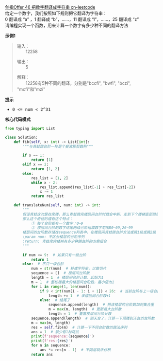 [剑指Offer 46 把数字翻译成字符串 cn-leetcode](https://leetcode.cn/problems/ba-shu-zi-fan-yi-cheng-zi-fu-chuan-lcof/)
<br>给定一个数字，我们按照如下规则把它翻译为字符串：
<br>0 翻译成 “a” ，1 翻译成 “b”，……，11 翻译成 “l”，……，25 翻译成 “z”
<br>请编程实现一个函数，用来计算一个数字有多少种不同的翻译方法

**示例1**
>输入：
> <br>&emsp;&emsp;12258
> 
>输出：
> <br>&emsp;&emsp;5
> 
>解释：
> <br>&emsp;&emsp;12258有5种不同的翻译，分别是"bccfi", "bwfi", "bczi", "mcfi"和"mzi"

**提示**
<ul>
<li><kbd>0 <= num < 2^31</kbd></li>
</ul>

**核心代码模式**

```python
from typing import List

class Solution:
    def fib(self, x: int) -> List[int]:
        """与青蛙跳台阶一样是个斐波那契数列"""
        
        if x == 1:
            return [1]
        elif x == 2:
            return [1, 2]
        else:
            res_list = [1, 2]
            while x - 2:
                res_list.append(res_list[-1] + res_list[-2])
                x -= 1
            return res_list
    
    def translateNum(self, num: int) -> int:
        """
        假设青蛙这次是在爬楼，那么青蛙跳完楼层间台阶时就会中断，走到下个楼梯底部继续跳台阶
        那么这个奇怪的楼有这个特点：
            ① 每个台阶都有一个数字：0~9
            ② 楼层间台阶的数字结尾两级台阶组成数字范围00~09,26~99
        楼层间的台阶数存储在sequence列表中，在楼层间青蛙跳台阶方法或跳1级或跳2级
        :param num: 不区分楼层的台阶序列
        :return: 青蛙爬完楼共有多少种跳台阶的方案组合
        """
        
        if num <= 9:  # 如果只有一级台阶
            return 1
        else:  # 不只一级台阶
            num = str(num)  # 转成字符串，以做切片
            sequence = []  # 楼层间台阶数
            length = 1  # 楼层间台阶计数，起始为1
            m = 1  # 整栋楼最大的楼层间台阶数，最小值为1
            for i in range(1, len(num)):
                if 9 < int(num[i - 1: i + 1]) < 26:  # 当前台阶与上一级台阶组成数字在[10, 25]范围就代表该层没到结尾
                    length += 1  # 该楼层间台阶数+1
                else:  # 结尾了
                    sequence.append(length)  # 把该楼层的台阶数加到集合里
                    m = max(m, length)  # 更新最大台阶数
                    length = 1  # 重置楼层间台阶计数
            sequence.append(length)  # 到天台了，计算一下顶楼到天台的台阶数
            m = max(m, length)
            res = self.fib(m)  # 计算一下不同台阶数的跳法序列
            ans = 1  # 最少有1种跳法
            print(f'sequence:{sequence}')
            print(f'res:{res}')
            for n in sequence:
                ans *= res[n - 1]  # 不同层跳法作积
            return ans
```
